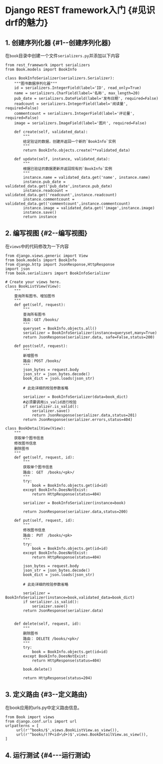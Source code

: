 # Django REST framework入门 {#见识drf的魅力}

## 1. 创建序列化器 {#1--创建序列化器}

在`book`目录中创建一个文件`serializers.py`并添加以下内容

    from rest_framework import serializers
    from Book.models import BookInfo

    class BookInfoSerializer(serializers.Serializer):
        """图书数据序列化器"""
        id = serializers.IntegerField(label='ID', read_only=True)
        name = serializers.CharField(label='名称', max_length=20)
        pub_date = serializers.DateField(label='发布日期', required=False)
        readcount = serializers.IntegerField(label='阅读量', required=False)
        commentcount = serializers.IntegerField(label='评论量', required=False)
        image = serializers.ImageField(label='图片', required=False)

        def create(self, validated_data):
            """
            给定验证的数据，创建并返回一个新的`BookInfo`实例
            """
            return BookInfo.objects.create(**validated_data)

        def update(self, instance, validated_data):
            """
            根据已验证的数据更新并返回现有的`BookInfo`实例
            """
            instance.name = validated_data.get('name', instance.name)
            instance.pub_date = validated_data.get('pub_date',instance.pub_date)
            instance.readcount = validated_data.get('readcount',instance.readcount)
            instance.commentcount = validated_data.get('commentcount',instance.commentcount)
            instance.image = validated_data.get('image',instance.image)
            instance.save()
            return instance

## 2. 编写视图 {#2--编写视图}

在`views`中的代码修改为一下内容

```
from django.views.generic import View
from book.models import BookInfo
from django.http import JsonResponse,HttpResponse
import json
from book.serializers import BookInfoSerializer

# Create your views here.
class BookListView(View):
    """
    查询所有图书、增加图书
    """
    def get(self, request):
        """
        查询所有图书
        路由：GET /books/
        """
        queryset = BookInfo.objects.all()
        serializer = BookInfoSerializer(instance=queryset,many=True)
        return JsonResponse(serializer.data, safe=False,status=200)

    def post(self, request):
        """
        新增图书
        路由：POST /books/
        """
        json_bytes = request.body
        json_str = json_bytes.decode()
        book_dict = json.loads(json_str)

        # 此处详细的校验参数省略

        serializer = BookInfoSerializer(data=book_dict)
        #必须要调用is_valid进行校验
        if serializer.is_valid():
            serializer.save()
            return JsonResponse(serializer.data,status=201)
        return JsonResponse(serializer.errors,status=404)

class BookDetailView(View):
    """
    获取单个图书信息
    修改图书信息
    删除图书
    """
    def get(self, request, id):
        """
        获取单个图书信息
        路由： GET  /books/<pk>/
        """
        try:
            book = BookInfo.objects.get(id=id)
        except BookInfo.DoesNotExist:
            return HttpResponse(status=404)

        serializer = BookInfoSerializer(instance=book)

        return JsonResponse(serializer.data,status=200)

    def put(self, request, id):
        """
        修改图书信息
        路由： PUT  /books/<pk>
        """
        try:
            book = BookInfo.objects.get(id=id)
        except BookInfo.DoesNotExist:
            return HttpResponse(status=404)

        json_bytes = request.body
        json_str = json_bytes.decode()
        book_dict = json.loads(json_str)

        # 此处详细的校验参数省略

        serializer = BookInfoSerializer(instance=book,validated_data=book_dict)
        if serializer.is_valid():
            seriaizer.save()
        return JsonResponse(serializer.data)


    def delete(self, request, id):
        """
        删除图书
        路由： DELETE /books/<pk>/
        """
        try:
            book = BookInfo.objects.get(id=id)
        except BookInfo.DoesNotExist:
            return HttpResponse(status=404)

        book.delete()

        return HttpResponse(status=204)
```

## 3. 定义路由 {#3--定义路由}

在book应用的urls.py中定义路由信息。

```
from Book import views
from django.conf.urls import url
urlpatterns = [
     url(r'^books/$',views.BookListView.as_view()),
     url(r'^books/(?P<id>\d+)$',views.BookDetailView.as_view()),
]
```

## 4. 运行测试 {#4---运行测试}



